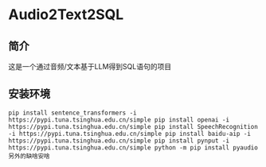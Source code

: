 # Audio2Text2SQL
## 简介
这是一个通过音频/文本基于LLM得到SQL语句的项目
## 安装环境
`
pip install sentence_transformers -i https://pypi.tuna.tsinghua.edu.cn/simple
pip install openai -i https://pypi.tuna.tsinghua.edu.cn/simple
pip install SpeechRecognition -i https://pypi.tuna.tsinghua.edu.cn/simple
pip install baidu-aip -i https://pypi.tuna.tsinghua.edu.cn/simple
pip install pynput -i https://pypi.tuna.tsinghua.edu.cn/simple
python -m pip install pyaudio
另外的缺啥安啥
`
